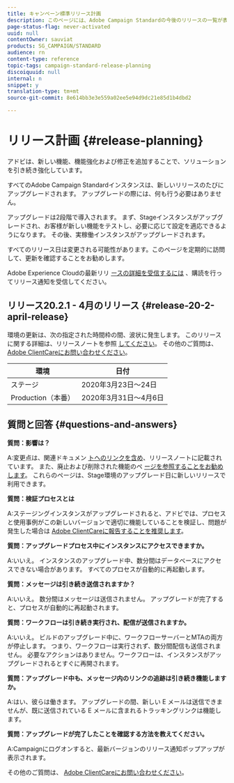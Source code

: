 ```yaml
---
title: キャンペーン標準リリース計画
description: このページには、Adobe Campaign Standardの今後のリリースの一覧が表示されます。
page-status-flag: never-activated
uuid: null
contentOwner: sauviat
products: SG_CAMPAIGN/STANDARD
audience: rn
content-type: reference
topic-tags: campaign-standard-release-planning
discoiquuid: null
internal: n
snippet: y
translation-type: tm+mt
source-git-commit: 8e614bb3e3e559a02ee5e94d9dc21e85d1b4dbd2

---
```



# リリース計画 {#release-planning}

アドビは、新しい機能、機能強化および修正を追加することで、ソリューションを引き続き強化しています。

すべてのAdobe Campaign Standardインスタンスは、新しいリリースのたびにアップグレードされます。 アップグレードの際には、何も行う必要はありません。

アップグレードは2段階で導入されます。 まず、Stageインスタンスがアップグレードされ、お客様が新しい機能をテストし、必要に応じて設定を適応できるようになります。 その後、実稼働インスタンスがアップグレードされます。

すべてのリリース日は変更される可能性があります。このページを定期的に訪問して、更新を確認することをお勧めします。

Adobe Experience Cloudの最新リリ [ースの詳細を受信するには](https://www.adobe.com/subscription/priority-product-update.html) 、購読を行ってリリース通知を受信してください。

## リリース20.2.1 - 4月のリリース {#release-20-2-april-release}

環境の更新は、次の指定された時間枠の間、波状に発生します。 このリリースに関する詳細は、リリースノートを参照 [してください](../../rn/using/release-notes.md)。 その他のご質問は、 [Adobe ClientCareにお問い合わせください](https://support.neolane.net/webApp/extranetLogin)。

<table> 
 <thead> 
  <tr> 
   <th> 環境<br /> </th> 
   <th> 日付<br /> </th> 
  </tr> 
 </thead> 
 <tbody> 
  <tr> 
   <td> ステージ<br /> </td> 
   <td> 2020年3月23日～24日<br /> </td> 
  </tr> 
  <tr> 
   <td> Production（本番）<br /> </td> 
   <td> 2020年3月31日～4月6日<br /> </td> 
  </tr> 
 </tbody> 
</table>



## 質問と回答 {#questions-and-answers}

**質問：影響は？**

A:変更点は、関連ドキュメン [トへのリンクを含め](../../rn/using/release-notes.md)、リリースノートに記載されています。 また、廃止および削除された機能のペ [ージを参照することをお勧めします](https://helpx.adobe.com/campaign/kb/acs-deprecated-and-removed-features.html)。 これらのページは、Stage環境のアップグレード日に新しいリリースで利用できます。

**質問：検証プロセスとは**

A:ステージングインスタンスがアップグレードされると、アドビでは、プロセスと使用事例がこの新しいバージョンで適切に機能していることを検証し、問題が発生した場合は [Adobe ClientCareに報告することを推奨します](https://support.neolane.net/webApp/extranetLogin)。

**質問：アップグレードプロセス中にインスタンスにアクセスできますか。**

A:いいえ。 インスタンスのアップグレード中、数分間はデータベースにアクセスできない場合があります。 すべてのプロセスが自動的に再起動します。

**質問：メッセージは引き続き送信されますか？**

A:いいえ。 数分間はメッセージは送信されません。 アップグレードが完了すると、プロセスが自動的に再起動されます。

**質問：ワークフローは引き続き実行され、配信が送信されますか。**

A:いいえ。 ビルドのアップグレード中に、ワークフローサーバーとMTAの両方が停止します。 つまり、ワークフローは実行されず、数分間配信も送信されません。 必要なアクションはありません。ワークフローは、インスタンスがアップグレードされるとすぐに再開されます。

**質問：アップグレード中も、メッセージ内のリンクの追跡は引き続き機能しますか。**

A:はい、彼らは働きます。 アップグレードの間、新しい E メールは送信できませんが、既に送信されている E メールに含まれるトラッキングリンクは機能します。

**質問：アップグレードが完了したことを確認する方法を教えてください。**

A:Campaignにログオンすると、最新バージョンのリリース通知ポップアップが表示されます。

その他のご質問は、 [Adobe ClientCareにお問い合わせください](https://support.neolane.net/webApp/extranetLogin)。